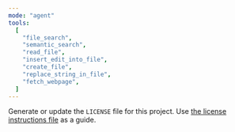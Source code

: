 ```yaml
---
mode: "agent"
tools:
  [
    "file_search",
    "semantic_search",
    "read_file",
    "insert_edit_into_file",
    "create_file",
    "replace_string_in_file",
    "fetch_webpage",
  ]
---
```


Generate or update the `LICENSE` file for this project. Use [the license instructions file](../instructions/LICENSE.instructions.md) as a guide.
